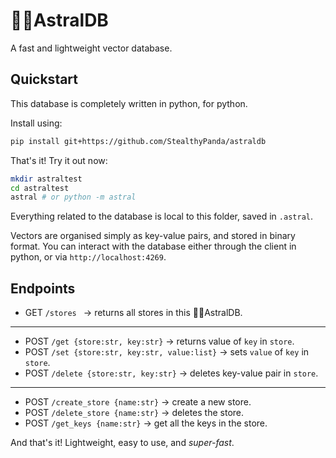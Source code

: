 # 🚀✨AstralDB


A fast and lightweight vector database.

## Quickstart

This database is completely written in python, for python.

Install using:

```bash
pip install git+https://github.com/StealthyPanda/astraldb
```

That's it! Try it out now:
```bash
mkdir astraltest
cd astraltest
astral # or python -m astral
```

Everything related to the database is local to this folder, saved in `.astral`. 

Vectors are organised simply as key-value pairs, and stored in binary format. You can interact with the database either through the client in python, or via `http://localhost:4269`.


## Endpoints


- GET `/stores `  -> returns all stores in this 🚀✨AstralDB.

---

- POST `/get {store:str, key:str}`  -> returns value of `key` in `store`.
- POST `/set {store:str, key:str, value:list}`  -> sets `value` of `key` in `store`.
- POST `/delete {store:str, key:str}`  -> deletes key-value pair in `store`.

---

- POST `/create_store {name:str}`  -> create a new store.
- POST `/delete_store {name:str}`  -> deletes the store.
- POST `/get_keys {name:str}`  -> get all the keys in the store.

And that's it! Lightweight, easy to use, and *super-fast*.